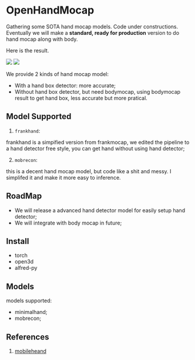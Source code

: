 # OpenHandMocap

Gathering some SOTA hand mocap models. Code under constructions. Eventually we will make a **standard, ready for production** version to do hand mocap along with body.

Here is the result.


![](https://s1.ax1x.com/2022/08/26/v2TtUO.png)
![](https://s1.ax1x.com/2022/08/26/v2Td8H.png)


We provide 2 kinds of hand mocap model:

- With a hand box detector: more accurate;
- Without hand box detector, but need bodymocap, using bodymocap result to get hand box, less accurate but more pratical.


## Model Supported

1. `frankhand`:

frankhand is a simpified version from frankmocap, we edited the pipeline to a hand detector free style, you can get hand without using hand detector;

2. `mobrecon`:

this is a decent hand mocap model, but code like a shit and messy. I simplifed it and make it more easy to inference. 



## RoadMap

- We will release a advanced hand detector model for easily setup hand detector;
- We will integrate with body mocap in future;



## Install

- torch
- open3d
- alfred-py

## Models

models supported:

- minimalhand;
- mobrecon;





## References

1. [mobileheand](https://github.com/gmntu/mobilehand)
